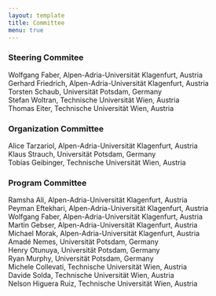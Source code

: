 ```yaml
---
layout: template
title: Committee
menu: true
---
```


### Steering Commitee

Wolfgang Faber, Alpen-Adria-Universität Klagenfurt, Austria \
Gerhard Friedrich, Alpen-Adria-Universität Klagenfurt, Austria \
Torsten Schaub, Universität Potsdam, Germany \
Stefan Woltran, Technische Universität Wien, Austria \
Thomas Eiter, Technische Universität Wien, Austria

### Organization Committee

Alice Tarzariol, Alpen-Adria-Universität Klagenfurt, Austria \
Klaus Strauch, Universität Potsdam, Germany \
Tobias Geibinger, Technische Universität Wien, Austria

### Program Committee
Ramsha Ali, Alpen-Adria-Universität Klagenfurt, Austria \
Peyman Eftekhari, Alpen-Adria-Universität Klagenfurt, Austria \
Wolfgang Faber, Alpen-Adria-Universität Klagenfurt, Austria \
Martin Gebser, Alpen-Adria-Universität Klagenfurt, Austria \
Michael Morak, Alpen-Adria-Universität Klagenfurt, Austria \
Amadé Nemes, Universität Potsdam, Germany \
Henry Otunuya, Universität Potsdam, Germany \
Ryan Murphy, Universität Potsdam, Germany \
Michele Collevati, Technische Universität Wien, Austria \
Davide Solda, Technische Universität Wien, Austria \
Nelson Higuera Ruiz, Technische Universität Wien, Austria